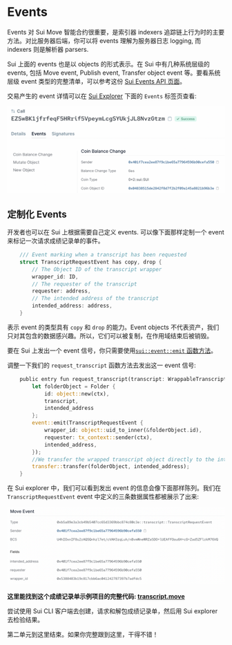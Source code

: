 # Events

Events 对 Sui Move 智能合约很重要，是索引器 indexers 追踪链上行为时的主要方法。对比服务器后端，你可以将 events 理解为服务器日志 logging, 而 indexers 则是解析器 parsers. 

Sui 上面的 events 也是以 objects 的形式表示。在 Sui 中有几种系统层级的 events, 包括 Move event, Publish event, Transfer object event 等。要看系统层级 event 类型的完整清单，可以参考这份 [Sui Events API 页面](https://docs.sui.io/build/event_api)。

交易产生的 event 详情可以在 [Sui Explorer](https://explorer.sui.io/) 下面的 `Events` 标签页查看:

![Event Tab](../images/eventstab.png)

## 定制化 Events

开发者也可以在 Sui 上根据需要自己定义 events. 可以像下面那样定制一个 event 来标记一次请求成绩记录单的事件。

```rust
    /// Event marking when a transcript has been requested
    struct TranscriptRequestEvent has copy, drop {
        // The Object ID of the transcript wrapper
        wrapper_id: ID,
        // The requester of the transcript
        requester: address,
        // The intended address of the transcript
        intended_address: address,
    }
```

表示 event 的类型具有 `copy` 和 `drop` 的能力。Event objects 不代表资产，我们只对其包含的数据感兴趣。所以，它们可以被复制，在作用域结束后被销毁。

要在 Sui 上发出一个 event 信号，你只需要使用[`sui::event::emit` 函数方法](https://github.com/MystenLabs/sui/blob/main/crates/sui-framework/docs/event.md#function-emit)。

调整一下我们的 `request_transcript` 函数方法去发出这一 event 信号:

```rust
    public entry fun request_transcript(transcript: WrappableTranscript, intended_address: address, ctx: &mut TxContext){
        let folderObject = Folder {
            id: object::new(ctx),
            transcript,
            intended_address
        };
        event::emit(TranscriptRequestEvent {
            wrapper_id: object::uid_to_inner(&folderObject.id),
            requester: tx_context::sender(ctx),
            intended_address,
        });
        //We transfer the wrapped transcript object directly to the intended address
        transfer::transfer(folderObject, intended_address);
    }
```

在 Sui explorer 中，我们可以看到发出 event 的信息会像下面那样陈列。我们在 `TranscriptRequestEvent` event 中定义的三条数据属性都被展示了出来:

![Custom Event](../images/customevent.png)

**这里能找到这个成绩记录单示例项目的完整代码: [transcript.move](../example_projects/transcript/sources/transcript.move)**

尝试使用 Sui CLI 客户端去创建，请求和解包成绩记录单，然后用 Sui explorer 去检验结果。

第二单元到这里结束。如果你完整跟到这里，干得不错！